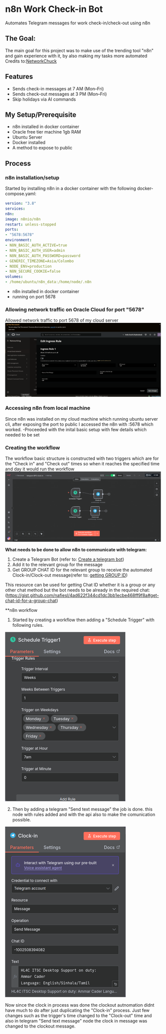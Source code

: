 # n8n Work Check-in Bot

Automates Telegram messages for work check-in/check-out using n8n

## The Goal:
The main goal for this project was to make use of the trending tool "n8n" and gain experience with it, by also making my tasks more automated
Credits to:[NetworkChuck](https://youtu.be/ONgECvZNI3o?si=IsbIltj83qwWUSsV)

## Features
- Sends check-in messages at 7 AM (Mon–Fri)
- Sends check-out messages at 3 PM (Mon–Fri)
- Skip holidays via AI commands

## My Setup/Prerequisite
- n8n installed in docker container
- Oracle free tier machine 1gb RAM
- Ubuntu Server
- Docker installed
- A method to expose to public

## Process

### n8n installation/setup 

Started by installing n8n in a docker container with the following docker-compose.yaml:

```yaml
version: "3.8"
services:
n8n:
image: n8nio/n8n
restart: unless-stopped
ports:
- "5678:5678"
environment:
- N8N_BASIC_AUTH_ACTIVE=true
- N8N_BASIC_AUTH_USER=admin
- N8N_BASIC_AUTH_PASSWORD=password
- GENERIC_TIMEZONE=Asia/Colombo
- NODE_ENV=production
- N8N_SECURE_COOKIE=false
volumes:
- /home/ubuntu/n8n_data:/home/node/.n8n
```
- n8n installed in docker container
- running on port 5678

### Allowing network traffic on Oracle Cloud for port "5678"

Allowed network traffic to port 5678 of my cloud server 
![Allowed traffic on port 5678 oracle cloud](images/OracleCloudTraffic.png)

### Accessing n8n from local machine
Since n8n was installed on my cloud machine which running ubuntu server cli, after exposing the port to public I accessed the n8n with <server public ip address>:5678 which worked.
-Proceeded with the inital basic setup with few details which needed to be set

### Creating the workflow
The workflow basic structure is constructed with two triggers which are for the "Check in" and "Check out" times so when it reaches the specified time and day it would run the workflow
![n8n workflow](images/workflow.png)

**What needs to be done to allow n8n to communicate with telegram:**
1. Create a Telegram Bot (refer to: [Create a telegram bot](https://gist.github.com/nafiesl/4ad622f344cd1dc3bb1ecbe468ff9f8a#create-a-telegram-bot-and-get-a-bot-token))
2. Add it to the relevant group for the message
3. Get GROUP CHAT ID for the relevant group to receive the automated Clock-in/Clock-out message(refer to: [getting GROUP ID](https://gist.github.com/nafiesl/4ad622f344cd1dc3bb1ecbe468ff9f8a#get-chat-id-for-a-group-chat))

This resource can be used for getting Chat ID whether it is a group or any other chat method but the bot needs to be already in the required chat: (https://gist.github.com/nafiesl/4ad622f344cd1dc3bb1ecbe468ff9f8a#get-chat-id-for-a-group-chat) 

**n8n workflow
1. Started by creating a workflow then adding a "Schedule Trigger" with following rules.

![schedule trigger](images/7amTrigger.png)

2. Then by adding a telegram "Send text message" the job is done. this node with rules added and with the api also to make the comunication possible.

![schedule trigger](images/TelegramNode.png)

Now since the clock in process was done the clockout autnomation didnt have much to do after just duplicating the "Clock-in" process. Just few changes such as the trigger's time changed to the "Clock-out" time and also in telegram "Send text message" node the clock in message was changed to the clockout message.
 
